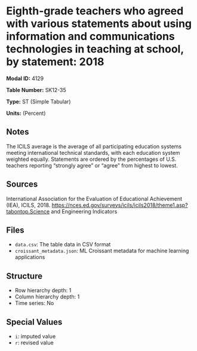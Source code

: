 # Eighth-grade teachers who agreed with various statements about using information and communications technologies in teaching at school, by statement: 2018

**Modal ID:** 4129

**Table Number:** SK12-35

**Type:** ST (Simple Tabular)

**Units:** (Percent)

## Notes

The ICILS average is the average of all participating education systems meeting international technical standards, with each education system weighted equally. Statements are ordered by the percentages of U.S. teachers reporting “strongly agree” or “agree” from highest to lowest.

## Sources

International Association for the Evaluation of Educational Achievement (IEA), ICILS, 2018. https://nces.ed.gov/surveys/icils/icils2018/theme1.asp?tabontop.Science and Engineering Indicators

## Files

- `data.csv`: The table data in CSV format
- `croissant_metadata.json`: ML Croissant metadata for machine learning applications

## Structure

- Row hierarchy depth: 1
- Column hierarchy depth: 1
- Time series: No

## Special Values

- `i`: imputed value
- `r`: revised value
